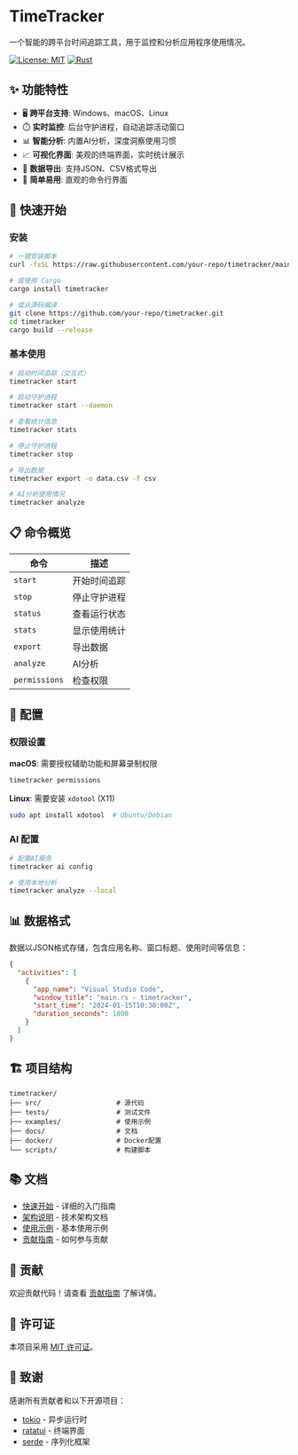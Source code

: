 # TimeTracker

一个智能的跨平台时间追踪工具，用于监控和分析应用程序使用情况。

[![License: MIT](https://img.shields.io/badge/License-MIT-yellow.svg)](https://opensource.org/licenses/MIT)
[![Rust](https://img.shields.io/badge/rust-1.70+-blue.svg)](https://www.rust-lang.org)

## ✨ 功能特性

- 🖥️ **跨平台支持**: Windows、macOS、Linux
- ⏱️ **实时监控**: 后台守护进程，自动追踪活动窗口
- 📊 **智能分析**: 内置AI分析，深度洞察使用习惯
- 📈 **可视化界面**: 美观的终端界面，实时统计展示
- 📁 **数据导出**: 支持JSON、CSV格式导出
- 🔧 **简单易用**: 直观的命令行界面

## 🚀 快速开始

### 安装

```bash
# 一键安装脚本
curl -fsSL https://raw.githubusercontent.com/your-repo/timetracker/main/install.sh | bash

# 或使用 Cargo
cargo install timetracker

# 或从源码编译
git clone https://github.com/your-repo/timetracker.git
cd timetracker
cargo build --release
```

### 基本使用

```bash
# 启动时间追踪（交互式）
timetracker start

# 启动守护进程
timetracker start --daemon

# 查看统计信息
timetracker stats

# 停止守护进程
timetracker stop

# 导出数据
timetracker export -o data.csv -f csv

# AI分析使用情况
timetracker analyze
```

## 📋 命令概览

| 命令 | 描述 |
|------|------|
| `start` | 开始时间追踪 |
| `stop` | 停止守护进程 |
| `status` | 查看运行状态 |
| `stats` | 显示使用统计 |
| `export` | 导出数据 |
| `analyze` | AI分析 |
| `permissions` | 检查权限 |

## 🔧 配置

### 权限设置

**macOS**: 需要授权辅助功能和屏幕录制权限
```bash
timetracker permissions
```

**Linux**: 需要安装 `xdotool` (X11)
```bash
sudo apt install xdotool  # Ubuntu/Debian
```

### AI 配置

```bash
# 配置AI服务
timetracker ai config

# 使用本地分析
timetracker analyze --local
```

## 📊 数据格式

数据以JSON格式存储，包含应用名称、窗口标题、使用时间等信息：

```json
{
  "activities": [
    {
      "app_name": "Visual Studio Code",
      "window_title": "main.rs - timetracker",
      "start_time": "2024-01-15T10:30:00Z",
      "duration_seconds": 1800
    }
  ]
}
```

## 🏗️ 项目结构

```
timetracker/
├── src/                   # 源代码
├── tests/                 # 测试文件
├── examples/              # 使用示例
├── docs/                  # 文档
├── docker/                # Docker配置
└── scripts/               # 构建脚本
```

## 📚 文档

- [快速开始](QUICKSTART.md) - 详细的入门指南
- [架构说明](docs/ARCHITECTURE.md) - 技术架构文档
- [使用示例](examples/basic_usage.md) - 基本使用示例
- [贡献指南](CONTRIBUTING.md) - 如何参与贡献

## 🤝 贡献

欢迎贡献代码！请查看 [贡献指南](CONTRIBUTING.md) 了解详情。

## 📄 许可证

本项目采用 [MIT 许可证](LICENSE)。

## 🙏 致谢

感谢所有贡献者和以下开源项目：
- [tokio](https://tokio.rs/) - 异步运行时
- [ratatui](https://ratatui.rs/) - 终端界面
- [serde](https://serde.rs/) - 序列化框架